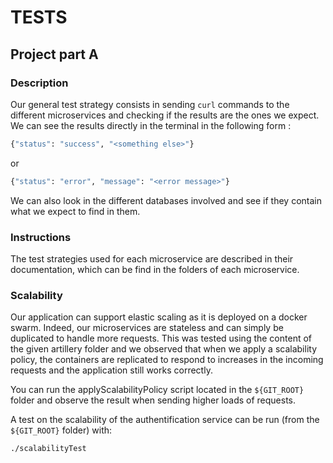# TESTS

## Project part A

### Description

Our general test strategy consists in sending `curl` commands to the different microservices and checking if the results are the ones we expect. We can see the results directly in the terminal in the following form :
```bash
{"status": "success", "<something else>"}
```
or
```bash
{"status": "error", "message": "<error message>"}
```
We can also look in the different databases involved and see if they contain what we expect to find in them.

### Instructions

The test strategies used for each microservice are described in their documentation, which can be find in the folders of each microservice. 

### Scalability

Our application can support elastic scaling as it is deployed on a docker swarm. Indeed, our microservices are stateless and can simply be duplicated to handle more requests. This was tested using the content of the given artillery folder and we observed that when we apply a scalability policy, the containers are replicated to respond to increases in the incoming requests and the application still works correctly.

You can run the applyScalabilityPolicy script located in the ```${GIT_ROOT}``` folder and observe the result when sending higher loads of requests.

A test on the scalability of the authentification service can be run (from the `${GIT_ROOT}` folder) with:
```bash
./scalabilityTest
```